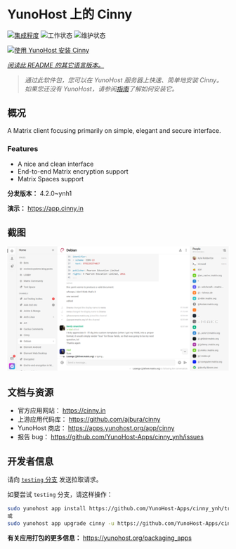 <!--
注意：此 README 由 <https://github.com/YunoHost/apps/tree/master/tools/readme_generator> 自动生成
请勿手动编辑。
-->

# YunoHost 上的 Cinny

[![集成程度](https://dash.yunohost.org/integration/cinny.svg)](https://ci-apps.yunohost.org/ci/apps/cinny/) ![工作状态](https://ci-apps.yunohost.org/ci/badges/cinny.status.svg) ![维护状态](https://ci-apps.yunohost.org/ci/badges/cinny.maintain.svg)

[![使用 YunoHost 安装 Cinny](https://install-app.yunohost.org/install-with-yunohost.svg)](https://install-app.yunohost.org/?app=cinny)

*[阅读此 README 的其它语言版本。](./ALL_README.md)*

> *通过此软件包，您可以在 YunoHost 服务器上快速、简单地安装 Cinny。*  
> *如果您还没有 YunoHost，请参阅[指南](https://yunohost.org/install)了解如何安装它。*

## 概况

A Matrix client focusing primarily on simple, elegant and secure interface.

### Features

- A nice and clean interface
- End-to-end Matrix encryption support
- Matrix Spaces support


**分发版本：** 4.2.0~ynh1

**演示：** <https://app.cinny.in>

## 截图

![Cinny 的截图](./doc/screenshots/screenshot.png)

## 文档与资源

- 官方应用网站： <https://cinny.in>
- 上游应用代码库： <https://github.com/ajbura/cinny>
- YunoHost 商店： <https://apps.yunohost.org/app/cinny>
- 报告 bug： <https://github.com/YunoHost-Apps/cinny_ynh/issues>

## 开发者信息

请向 [`testing` 分支](https://github.com/YunoHost-Apps/cinny_ynh/tree/testing) 发送拉取请求。

如要尝试 `testing` 分支，请这样操作：

```bash
sudo yunohost app install https://github.com/YunoHost-Apps/cinny_ynh/tree/testing --debug
或
sudo yunohost app upgrade cinny -u https://github.com/YunoHost-Apps/cinny_ynh/tree/testing --debug
```

**有关应用打包的更多信息：** <https://yunohost.org/packaging_apps>
